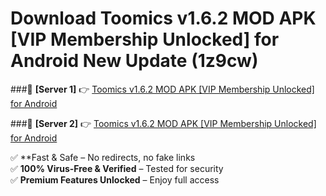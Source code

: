 # Download Toomics v1.6.2 MOD APK [VIP Membership Unlocked] for Android New Update (1z9cw)  



###🔹 **[Server 1]** 👉 [Toomics v1.6.2 MOD APK [VIP Membership Unlocked] for Android](https://apkcomod.com?title=Toomics_v1.6.2_MOD_APK_[VIP_Membership_Unlocked]_for_Android) 

###🔹 **[Server 2]** 👉 [Toomics v1.6.2 MOD APK [VIP Membership Unlocked] for Android](https://apkcomod.com?title=Toomics_v1.6.2_MOD_APK_[VIP_Membership_Unlocked]_for_Android)  

✅ **Fast & Safe – No redirects, no fake links  
✅ **100% Virus-Free & Verified** – Tested for security  
✅ **Premium Features Unlocked** – Enjoy full access  


